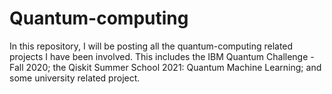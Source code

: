 # Quantum-computing
In this repository, I will be posting all the quantum-computing related projects I have been involved. This includes the IBM Quantum Challenge - Fall 2020; the Qiskit Summer School 2021: Quantum Machine Learning; and some university related project. 
